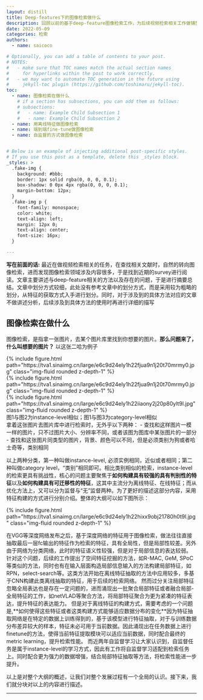 ```yaml
---
layout: distill
title: Deep-features下的图像检索做什么
description: 回顾以前的基于deep-feature图像检索工作，为后续视频检索相关工作做铺垫
date: 2022-05-09
categories: 检索
authors:
  - name: saicoco

# Optionally, you can add a table of contents to your post.
# NOTES:
#   - make sure that TOC names match the actual section names
#     for hyperlinks within the post to work correctly.
#   - we may want to automate TOC generation in the future using
#     jekyll-toc plugin (https://github.com/toshimaru/jekyll-toc).
toc:
  - name: 图像检索在做什么
    # if a section has subsections, you can add them as follows:
    # subsections:
    #   - name: Example Child Subsection 1
    #   - name: Example Child Subsection 2
  - name: 用离线特征做图像检索
  - name: 端到端fine-tune做图像检索
  - name: 自监督的方式做图像检索


# Below is an example of injecting additional post-specific styles.
# If you use this post as a template, delete this _styles block.
_styles: >
  .fake-img {
    background: #bbb;
    border: 1px solid rgba(0, 0, 0, 0.1);
    box-shadow: 0 0px 4px rgba(0, 0, 0, 0.1);
    margin-bottom: 12px;
  }
  .fake-img p {
    font-family: monospace;
    color: white;
    text-align: left;
    margin: 12px 0;
    text-align: center;
    font-size: 16px;
  }

---
```


**写在前面的话:**
最近在做视频检索相关的任务，在查找相关文献时，自然的转向图像检索，进而发现图像检索领域涉及内容很多，于是找到近期的survey进行阅读。文章主要讲述与deep-feature相关的方法以及存在的问题，于是进行摘要总结。文章中划分方式较细，此处没有参考文章中的划分方式，而是采用较为粗略的划分，从特征的获取方式入手进行划分。同时，对于涉及到的具体方法对应的文章不做讲述分析，后续涉及到具体方法的使用时再进行详细的描写

## 图像检索在做什么  
图像检索，是指拿一张图片，去某个图片库里找到你想要的图片。**那么问题来了，什么叫想要的图片？** 以这张二哈为例子
<div class="row mt-3">
    <div class="col-sm mt-3 mt-md-0">
        {% include figure.html path="https://tva1.sinaimg.cn/large/e6c9d24ely1h22fjua9n1j20t70mrmy0.jpg" class="img-fluid rounded z-depth-1" %}
    </div>
    <div class="col-sm mt-3 mt-md-0">
        {% include figure.html path="https://tva1.sinaimg.cn/large/e6c9d24ely1h22fjua9n1j20t70mrmy0.jpg" class="img-fluid rounded z-depth-1" %}
    </div>
    <div class="col-sm mt-3 mt-md-0">
        {% include figure.html path="https://tva1.sinaimg.cn/large/e6c9d24ely1h22iiaony2j20p80ylt9l.jpg" class="img-fluid rounded z-depth-1" %}
    </div>
</div>
<div class="caption">图1与图2为instance-level相似；图1与图3为category-level相似
</div>
拿着这张图片去图片库中进行检索时，无外乎以下两种：
- 查找和这样图片一模一样的图片，只不过图片大小、分辨率不同，或者该图为图库中某张图片的一部分
- 查找和这张图片同类型的图片，背景、颜色可以不同，但是必须类别为狗或者哈士奇等，类别相同

以上两种分类，第一种叫做instance-level, 必须实例相同，近似或者相同；第二种叫做category level，“类别”相同即可。相比类别相似的检索，instance-level的检索更具有挑战性，核心的问题主要聚焦于**如何构建具有较强的具有判别性的特征**以及**如何构建具有可迁移性的特征**，这其中主流分为离线特征、在线特征；而从优化方法上，又可以分为监督与“无”监督两种。为了更好的描述这部分内容，采用特征构建的方式进行分别介绍。整体的大纲可以如下图所示：
<div class="fake-img l-body">
  <p>{% include figure.html path="https://tva1.sinaimg.cn/large/e6c9d24ely1h22hixx9obj21780h0t9l.jpg" class="img-fluid rounded z-depth-1" %}</p>
</div>
在VGG等深度网络发布之后，基于深度网络的特征用于图像检索，做法往往直接抽取最后一层fc输出的特征作为检索的特征，具有全局性，但是局部性较差。另外由于网络为分类网络，此时的特征语义性较强，但是对于局部信息的表达较弱。
针对这个问题，后续的工作提出了空间特征挖掘的方法，如R-MAC, GeM, SPoC等类似的方法，同时也有在输入层面构造局部信息输入的方法构建局部特征，如RPN，select-search等。这类方法开始在离线特征抽取的方法中应用较多，多基于CNN构建此类离线抽取的特征，用于后续的检索网络。
然而过分关注局部特征忽略全局表达也是存在一定问题的，进而涌现出一批聚合局部特征或者融合局部-全局特征的工作，如netVLAD等聚合方法，将局部特征聚合为更为紧凑的特征表达，提升特征的表达能力。
但是对于离线特征的构建方式，需要考虑的一个问题是,**如何使得这些特征或者这类构建方式能够适应数据分布的变化**因为特征抽取网络是在特定的数据上训练得到的，基于该模型进行特征抽取，对于与训练数据分布差异较大的样本，特征未必可用于当前数据。因此涌现出在任务数据上进行finetune的方法，使得当前特征提取模块可以适应当前数据，同时配合最终的metric learning，提升检索性能。
而近两年自监督学习让大家认识到，自监督任务是属于instance-level的学习方式，因此有工作将自监督学习适配到检索任务上。同时配合更为强力的数据增强，结合局部特征抽取等方法，将检索性能进一步提升。

以上是对整个大纲的概述，让我们对整个发展过程有一个全局的认识。接下来，我们就分块对以上的内容进行描述。

***